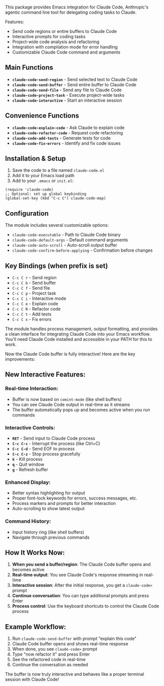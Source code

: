 This package provides Emacs integration for Claude Code, Anthropic's
agentic command line tool for delegating coding tasks to Claude.

Features:
- Send code regions or entire buffers to Claude Code
- Interactive prompts for coding tasks
- Project-wide code analysis and refactoring
- Integration with compilation mode for error handling
- Customizable Claude Code command and arguments

## Main Functions

- **`claude-code-send-region`** - Send selected text to Claude Code
- **`claude-code-send-buffer`** - Send entire buffer to Claude Code
- **`claude-code-send-file`** - Send any file to Claude Code
- **`claude-code-project-task`** - Execute project-wide tasks
- **`claude-code-interactive`** - Start an interactive session

## Convenience Functions

- **`claude-code-explain-code`** - Ask Claude to explain code
- **`claude-code-refactor-code`** - Request code refactoring
- **`claude-code-add-tests`** - Generate tests for code
- **`claude-code-fix-errors`** - Identify and fix code issues

## Installation & Setup

1. Save the code to a file named `claude-code.el`
2. Add it to your Emacs load path
3. Add to your `.emacs` or `init.el`:

```elisp
(require 'claude-code)
;; Optional: set up global keybinding
(global-set-key (kbd "C-c C") claude-code-map)
```

## Configuration

The module includes several customizable options:
- `claude-code-executable` - Path to Claude Code binary
- `claude-code-default-args` - Default command arguments
- `claude-code-auto-scroll` - Auto-scroll output buffer
- `claude-code-confirm-before-applying` - Confirmation before changes

## Key Bindings (when prefix is set)

- `C-c C r` - Send region
- `C-c C b` - Send buffer  
- `C-c C f` - Send file
- `C-c C p` - Project task
- `C-c C i` - Interactive mode
- `C-c C e` - Explain code
- `C-c C R` - Refactor code
- `C-c C t` - Add tests
- `C-c C x` - Fix errors

The module handles process management, output formatting, and provides a clean interface for integrating Claude Code into your Emacs workflow. You'll need Claude Code installed and accessible in your PATH for this to work.

Now the Claude Code buffer is fully interactive! Here are the key improvements:

## New Interactive Features:

### **Real-time Interaction:**
- Buffer is now based on `comint-mode` (like shell buffers)
- You can see Claude Code output in real-time as it streams
- The buffer automatically pops up and becomes active when you run commands

### **Interactive Controls:**
- **`RET`** - Send input to Claude Code process
- **`C-c C-c`** - Interrupt the process (like Ctrl+C)
- **`C-c C-d`** - Send EOF to process
- **`C-c C-z`** - Stop process gracefully
- **`k`** - Kill process
- **`q`** - Quit window
- **`g`** - Refresh buffer

### **Enhanced Display:**
- Better syntax highlighting for output
- Proper font-lock keywords for errors, success messages, etc.
- Process markers and prompts for better interaction
- Auto-scrolling to show latest output

### **Command History:**
- Input history ring (like shell buffers)
- Navigate through previous commands

## How It Works Now:

1. **When you send a buffer/region**: The Claude Code buffer opens and becomes active
2. **Real-time output**: You see Claude Code's response streaming in real-time
3. **Interactive session**: After the initial response, you get a `claude-code>` prompt
4. **Continue conversation**: You can type additional prompts and press Enter
5. **Process control**: Use the keyboard shortcuts to control the Claude Code process

## Example Workflow:

1. Run `claude-code-send-buffer` with prompt "explain this code"
2. Claude Code buffer opens and shows real-time response
3. When done, you see `claude-code>` prompt
4. Type "now refactor it" and press Enter
5. See the refactored code in real-time
6. Continue the conversation as needed

The buffer is now truly interactive and behaves like a proper terminal session with Claude Code!
